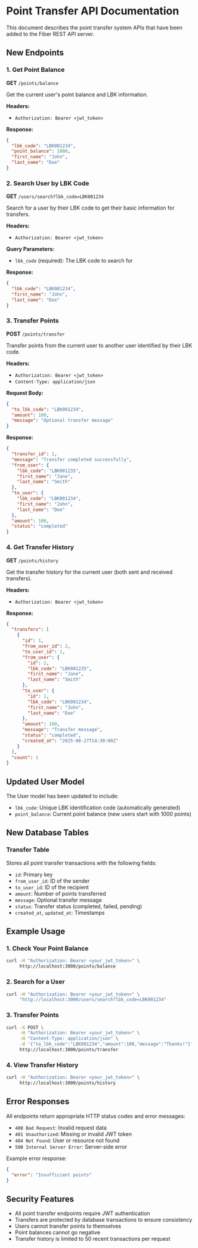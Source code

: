 # Point Transfer API Documentation

This document describes the point transfer system APIs that have been added to the Fiber REST API server.

## New Endpoints

### 1. Get Point Balance
**GET** `/points/balance`

Get the current user's point balance and LBK information.

**Headers:**
- `Authorization: Bearer <jwt_token>`

**Response:**
```json
{
  "lbk_code": "LBK001234",
  "point_balance": 1000,
  "first_name": "John",
  "last_name": "Doe"
}
```

### 2. Search User by LBK Code
**GET** `/users/search?lbk_code=LBK001234`

Search for a user by their LBK code to get their basic information for transfers.

**Headers:**
- `Authorization: Bearer <jwt_token>`

**Query Parameters:**
- `lbk_code` (required): The LBK code to search for

**Response:**
```json
{
  "lbk_code": "LBK001234",
  "first_name": "John",
  "last_name": "Doe"
}
```

### 3. Transfer Points
**POST** `/points/transfer`

Transfer points from the current user to another user identified by their LBK code.

**Headers:**
- `Authorization: Bearer <jwt_token>`
- `Content-Type: application/json`

**Request Body:**
```json
{
  "to_lbk_code": "LBK001234",
  "amount": 100,
  "message": "Optional transfer message"
}
```

**Response:**
```json
{
  "transfer_id": 1,
  "message": "Transfer completed successfully",
  "from_user": {
    "lbk_code": "LBK001235",
    "first_name": "Jane",
    "last_name": "Smith"
  },
  "to_user": {
    "lbk_code": "LBK001234",
    "first_name": "John",
    "last_name": "Doe"
  },
  "amount": 100,
  "status": "completed"
}
```

### 4. Get Transfer History
**GET** `/points/history`

Get the transfer history for the current user (both sent and received transfers).

**Headers:**
- `Authorization: Bearer <jwt_token>`

**Response:**
```json
{
  "transfers": [
    {
      "id": 1,
      "from_user_id": 2,
      "to_user_id": 1,
      "from_user": {
        "id": 2,
        "lbk_code": "LBK001235",
        "first_name": "Jane",
        "last_name": "Smith"
      },
      "to_user": {
        "id": 1,
        "lbk_code": "LBK001234",
        "first_name": "John",
        "last_name": "Doe"
      },
      "amount": 100,
      "message": "Transfer message",
      "status": "completed",
      "created_at": "2025-08-27T14:30:00Z"
    }
  ],
  "count": 1
}
```

## Updated User Model

The User model has been updated to include:
- `lbk_code`: Unique LBK identification code (automatically generated)
- `point_balance`: Current point balance (new users start with 1000 points)

## New Database Tables

### Transfer Table
Stores all point transfer transactions with the following fields:
- `id`: Primary key
- `from_user_id`: ID of the sender
- `to_user_id`: ID of the recipient
- `amount`: Number of points transferred
- `message`: Optional transfer message
- `status`: Transfer status (completed, failed, pending)
- `created_at`, `updated_at`: Timestamps

## Example Usage

### 1. Check Your Point Balance
```bash
curl -H "Authorization: Bearer <your_jwt_token>" \
     http://localhost:3000/points/balance
```

### 2. Search for a User
```bash
curl -H "Authorization: Bearer <your_jwt_token>" \
     "http://localhost:3000/users/search?lbk_code=LBK001234"
```

### 3. Transfer Points
```bash
curl -X POST \
     -H "Authorization: Bearer <your_jwt_token>" \
     -H "Content-Type: application/json" \
     -d '{"to_lbk_code":"LBK001234","amount":100,"message":"Thanks!"}' \
     http://localhost:3000/points/transfer
```

### 4. View Transfer History
```bash
curl -H "Authorization: Bearer <your_jwt_token>" \
     http://localhost:3000/points/history
```

## Error Responses

All endpoints return appropriate HTTP status codes and error messages:

- `400 Bad Request`: Invalid request data
- `401 Unauthorized`: Missing or invalid JWT token
- `404 Not Found`: User or resource not found
- `500 Internal Server Error`: Server-side error

Example error response:
```json
{
  "error": "Insufficient points"
}
```

## Security Features

- All point transfer endpoints require JWT authentication
- Transfers are protected by database transactions to ensure consistency
- Users cannot transfer points to themselves
- Point balances cannot go negative
- Transfer history is limited to 50 recent transactions per request
